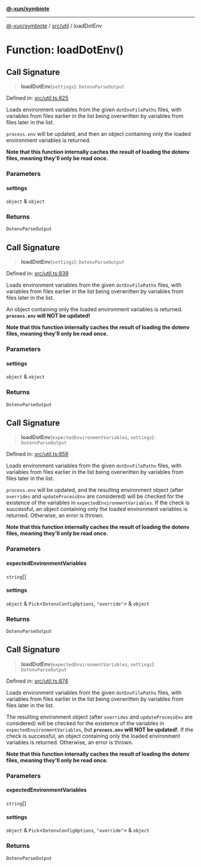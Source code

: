 [**@-xun/symbiote**](../../../README.md)

***

[@-xun/symbiote](../../../README.md) / [src/util](../README.md) / loadDotEnv

# Function: loadDotEnv()

## Call Signature

> **loadDotEnv**(`settings`): `DotenvParseOutput`

Defined in: [src/util.ts:825](https://github.com/Xunnamius/symbiote/blob/6c12fe85338c1ca20a9b3dedd0e391ce548a98a4/src/util.ts#L825)

Loads environment variables from the given `dotEnvFilePaths` files, with
variables from files earlier in the list being overwritten by variables from
files later in the list.

`process.env` will be updated, and then an object containing only the loaded
environment variables is returned.

**Note that this function internally caches the result of loading the dotenv
files, meaning they'll only be read once.**

### Parameters

#### settings

`object` & `object`

### Returns

`DotenvParseOutput`

## Call Signature

> **loadDotEnv**(`settings`): `DotenvParseOutput`

Defined in: [src/util.ts:839](https://github.com/Xunnamius/symbiote/blob/6c12fe85338c1ca20a9b3dedd0e391ce548a98a4/src/util.ts#L839)

Loads environment variables from the given `dotEnvFilePaths` files, with
variables from files earlier in the list being overwritten by variables from
files later in the list.

An object containing only the loaded environment variables is returned.
**`process.env` will NOT be updated!**

**Note that this function internally caches the result of loading the dotenv
files, meaning they'll only be read once.**

### Parameters

#### settings

`object` & `object`

### Returns

`DotenvParseOutput`

## Call Signature

> **loadDotEnv**(`expectedEnvironmentVariables`, `settings`): `DotenvParseOutput`

Defined in: [src/util.ts:856](https://github.com/Xunnamius/symbiote/blob/6c12fe85338c1ca20a9b3dedd0e391ce548a98a4/src/util.ts#L856)

Loads environment variables from the given `dotEnvFilePaths` files, with
variables from files earlier in the list being overwritten by variables from
files later in the list.

`process.env` will be updated, and the resulting environment object (after
`overrides` and `updateProcessEnv` are considered) will be checked for the
existence of the variables in `expectedEnvironmentVariables`. If the check is
successful, an object containing only the loaded environment variables is
returned. Otherwise, an error is thrown.

**Note that this function internally caches the result of loading the dotenv
files, meaning they'll only be read once.**

### Parameters

#### expectedEnvironmentVariables

`string`[]

#### settings

`object` & `Pick`\<`DotenvConfigOptions`, `"override"`\> & `object`

### Returns

`DotenvParseOutput`

## Call Signature

> **loadDotEnv**(`expectedEnvironmentVariables`, `settings`): `DotenvParseOutput`

Defined in: [src/util.ts:874](https://github.com/Xunnamius/symbiote/blob/6c12fe85338c1ca20a9b3dedd0e391ce548a98a4/src/util.ts#L874)

Loads environment variables from the given `dotEnvFilePaths` files, with
variables from files earlier in the list being overwritten by variables from
files later in the list.

The resulting environment object (after `overrides` and `updateProcessEnv`
are considered) will be checked for the existence of the variables in
`expectedEnvironmentVariables`, but **`process.env` will NOT be updated!**.
If the check is successful, an object containing only the loaded environment
variables is returned. Otherwise, an error is thrown.

**Note that this function internally caches the result of loading the dotenv
files, meaning they'll only be read once.**

### Parameters

#### expectedEnvironmentVariables

`string`[]

#### settings

`object` & `Pick`\<`DotenvConfigOptions`, `"override"`\> & `object`

### Returns

`DotenvParseOutput`
